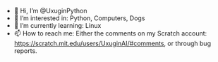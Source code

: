 - 👋 Hi, I’m @UxuginPython
- 👀 I’m interested in:
Python, Computers, Dogs
- 🌱 I’m currently learning:
Linux
- 📫 How to reach me:
Either the comments on my Scratch account: https://scratch.mit.edu/users/UxuginAI/#comments, or through bug reports.

<!---
UxuginPython/UxuginPython is a ✨ special ✨ repository because its `README.md` (this file) appears on your GitHub profile.
You can click the Preview link to take a look at your changes.
--->
